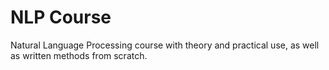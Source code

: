# NLP Course
Natural Language Processing course with theory and practical use, as well as written methods from scratch.
